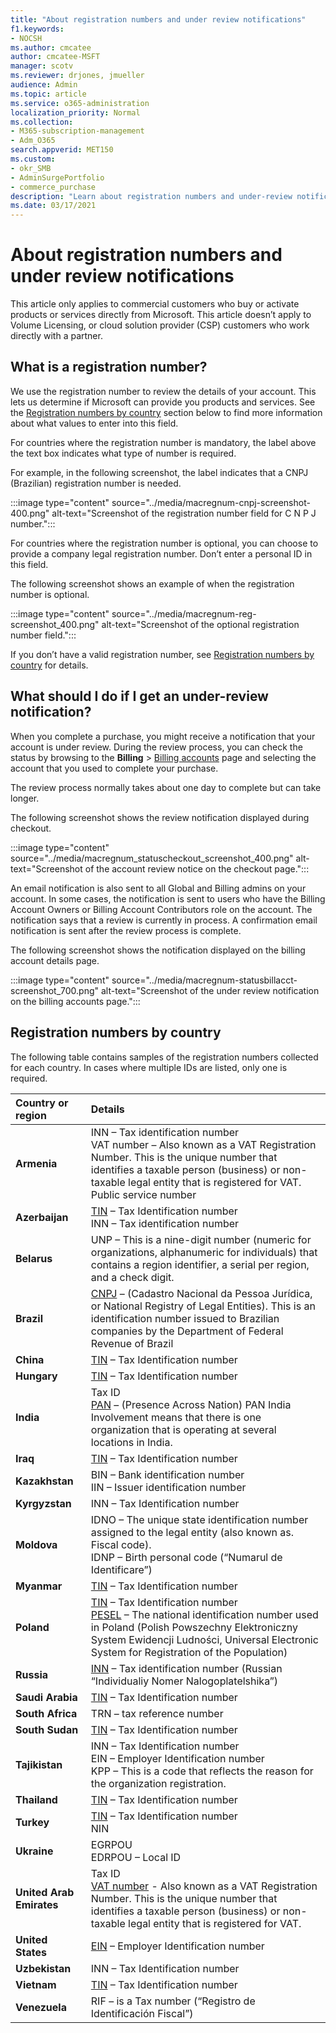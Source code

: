 ```yaml
---
title: "About registration numbers and under review notifications"
f1.keywords:
- NOCSH
ms.author: cmcatee
author: cmcatee-MSFT
manager: scotv
ms.reviewer: drjones, jmueller
audience: Admin
ms.topic: article
ms.service: o365-administration
localization_priority: Normal
ms.collection: 
- M365-subscription-management
- Adm_O365
search.appverid: MET150
ms.custom: 
- okr_SMB
- AdminSurgePortfolio
- commerce_purchase
description: "Learn about registration numbers and under-review notifications when you buy Microsoft products or services."
ms.date: 03/17/2021
---
```


# About registration numbers and under review notifications

This article only applies to commercial customers who buy or activate products or services directly from Microsoft. This article doesn’t apply to Volume Licensing, or cloud solution provider (CSP) customers who work directly with a partner.

## What is a registration number?  

We use the registration number to review the details of your account. This lets us determine if Microsoft can provide you products and services. See the [Registration numbers by country](#registration-numbers-by-country) section below to find more information about what values to enter into this field.

For countries where the registration number is mandatory, the label above the text box indicates what type of number is required.

For example, in the following screenshot, the label indicates that a CNPJ (Brazilian) registration number is needed.

:::image type="content" source="../media/macregnum-cnpj-screenshot-400.png" alt-text="Screenshot of the registration number field for C N P J number.":::

For countries where the registration number is optional, you can choose to provide a company legal registration number. Don’t enter a personal ID in this field.

The following screenshot shows an example of when the registration number is optional.

:::image type="content" source="../media/macregnum-reg-screenshot_400.png" alt-text="Screenshot of the optional registration number field.":::

If you don’t have a valid registration number, see [Registration numbers by country](#registration-numbers-by-country) for details.

## What should I do if I get an under-review notification?  

When you complete a purchase, you might receive a notification that your account is under review. During the review process, you can check the status by browsing to the **Billing** > <a href="https://go.microsoft.com/fwlink/p/?linkid=2084771" target="_blank">Billing accounts</a> page and selecting the account that you used to complete your purchase.

The review process normally takes about one day to complete but can take longer.

The following screenshot shows the review notification displayed during checkout.

:::image type="content" source="../media/macregnum_statuscheckout_screenshot_400.png" alt-text="Screenshot of the account review notice on the checkout page.":::

An email notification is also sent to all Global and Billing admins on your account. In some cases, the notification is sent to users who have the Billing Account Owners or Billing Account Contributors role on the account. The notification says that a review is currently in process. A confirmation email notification is sent after the review process is complete.

The following screenshot shows the notification displayed on the billing account details page.

:::image type="content" source="../media/macregnum-statusbillacct-screenshot_700.png" alt-text="Screenshot of the under review notification on the billing accounts page.":::

## Registration numbers by country

The following table contains samples of the registration numbers collected for each country.  In cases where multiple IDs are listed, only one is required.

| Country or region | Details |
|:--|:--|
| **Armenia** | INN – Tax identification number<br>VAT number – Also known as a VAT Registration Number. This is the unique number that identifies a taxable person (business) or non-taxable legal entity that is registered for VAT.<br>Public service number |
| **Azerbaijan**  | [TIN](http://www.oecd.org/tax/automatic-exchange/crs-implementation-and-assistance/tax-identification-numbers/Azerbaijan-TIN.pdf) – Tax Identification number<br>INN – Tax identification number |
| **Belarus**  | UNP – This is a nine-digit number (numeric for organizations, alphanumeric for individuals) that contains a region identifier, a serial per region, and a check digit. |
|**Brazil** | [CNPJ](http://www.oecd.org/tax/automatic-exchange/crs-implementation-and-assistance/tax-identification-numbers/Brazil-TIN.pdf) – (Cadastro Nacional da Pessoa Jurídica, or National Registry of Legal Entities). This is an identification number issued to Brazilian companies by the Department of Federal Revenue of Brazil  |
| **China** | [TIN](http://www.oecd.org/tax/automatic-exchange/crs-implementation-and-assistance/tax-identification-numbers/China-TIN.pdf) – Tax Identification number |
| **Hungary**  | [TIN](http://www.oecd.org/tax/automatic-exchange/crs-implementation-and-assistance/tax-identification-numbers/Hungary-TIN.pdf) – Tax Identification number |
| **India** | Tax ID<br>[PAN](http://www.oecd.org/tax/automatic-exchange/crs-implementation-and-assistance/tax-identification-numbers/India-TIN.pdf) – (Presence Across Nation) PAN India Involvement means that there is one organization that is operating at several locations in India. |
| **Iraq** | [TIN](http://www.oecd.org/tax/automatic-exchange/crs-implementation-and-assistance/tax-identification-numbers/) – Tax Identification number |
| **Kazakhstan**  | BIN – Bank identification number<br>IIN – Issuer identification number |
| **Kyrgyzstan**  | INN – Tax Identification number |
| **Moldova**  | IDNO – The unique state identification number assigned to the legal entity (also known as. Fiscal code).<br>IDNP – Birth personal code (“Numarul de Identificare”) |
| **Myanmar** | [TIN](http://www.oecd.org/tax/automatic-exchange/crs-implementation-and-assistance/tax-identification-numbers/) – Tax Identification number |
| **Poland**  | [TIN](http://www.oecd.org/tax/automatic-exchange/crs-implementation-and-assistance/tax-identification-numbers/Poland-TIN.pdf) – Tax Identification   number<br>[PESEL](http://www.oecd.org/tax/automatic-exchange/crs-implementation-and-assistance/tax-identification-numbers/Poland-TIN.pdf) – The national identification number used in Poland (Polish Powszechny Elektroniczny System Ewidencji Ludności, Universal Electronic System for Registration of the Population) |
| **Russia**  | [INN](http://www.oecd.org/tax/automatic-exchange/crs-implementation-and-assistance/tax-identification-numbers/Russia-TIN.pdf) – Tax identification number (Russian “Individualiy Nomer Nalogoplatelshika”) |
| **Saudi Arabia** | [TIN](http://www.oecd.org/tax/automatic-exchange/crs-implementation-and-assistance/tax-identification-numbers/Saudi-Arabia-TIN.pdf) – Tax Identification number |
| **South Africa** | TRN – tax reference number |
| **South Sudan** | [TIN](http://www.oecd.org/tax/automatic-exchange/crs-implementation-and-assistance/tax-identification-numbers/) – Tax Identification number |
| **Tajikistan**  | INN – Tax Identification   number<br>EIN – Employer Identification number<br>KPP – This is a code that reflects the reason for the organization   registration. |
| **Thailand** | [TIN](http://www.oecd.org/tax/automatic-exchange/crs-implementation-and-assistance/tax-identification-numbers/) – Tax Identification number |
| **Turkey** | [TIN](http://www.oecd.org/tax/automatic-exchange/crs-implementation-and-assistance/tax-identification-numbers/Turkey-TIN.pdf) – Tax Identification   number<br>NIN |
| **Ukraine**  | EGRPOU<br>EDRPOU – Local ID |
| **United Arab Emirates** | Tax ID<br>[VAT number](http://www.oecd.org/tax/automatic-exchange/crs-implementation-and-assistance/tax-identification-numbers/UAE-TIN.pdf) - Also known as a VAT Registration Number. This is the unique number that identifies a taxable person (business) or non-taxable legal entity that is registered for VAT. |
| **United States** | [EIN](https://irs.ein-forms-gov.com/?keyword=employer%20identification%20number&source=Google&network=o&device=c&devicemodel=&mobile=&adposition%5d&targetid=kwd-81501461534755:loc-190&msclkid=458d3159f6051392f5286e8e75ed79ce) – Employer Identification number |
| **Uzbekistan**  | INN – Tax Identification number |
| **Vietnam** | [TIN](http://www.oecd.org/tax/automatic-exchange/crs-implementation-and-assistance/tax-identification-numbers/) – Tax Identification number |
| **Venezuela** | RIF – is a Tax number (“Registro de Identificación Fiscal”) |
